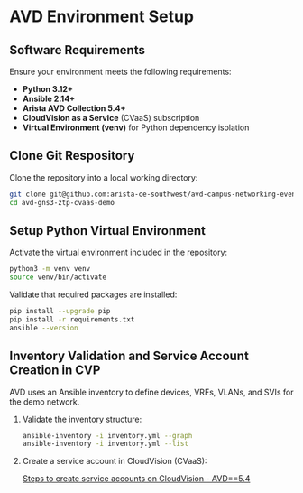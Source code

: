# AVD Environment Setup

## Software Requirements

Ensure your environment meets the following requirements:

- **Python 3.12+**
- **Ansible 2.14+**
- **Arista AVD Collection 5.4+**
- **CloudVision as a Service** (CVaaS) subscription
- **Virtual Environment (venv)** for Python dependency isolation

## Clone Git Respository

Clone the repository into a local working directory:

```bash
git clone git@github.com:arista-ce-southwest/avd-campus-networking-event-demo.git
cd avd-gns3-ztp-cvaas-demo
```

## Setup Python Virtual Environment

Activate the virtual environment included in the repository:

```bash
python3 -m venv venv
source venv/bin/activate
```

Validate that required packages are installed:

```bash
pip install --upgrade pip
pip install -r requirements.txt
ansible --version
```

## Inventory Validation and Service Account Creation in CVP

AVD uses an Ansible inventory to define devices, VRFs, VLANs, and SVIs for the demo network.

1. Validate the inventory structure:

    ```bash
    ansible-inventory -i inventory.yml --graph
    ansible-inventory -i inventory.yml --list
    ```

2. Create a service account in CloudVision (CVaaS):

    [Steps to create service accounts on CloudVision - AVD==5.4](https://avd.arista.com/5.4/ansible_collections/arista/avd/roles/cv_deploy/index.html#steps-to-create-service-accounts-on-cloudvision)
